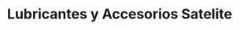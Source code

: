 ---
title: "Lubricantes y Accesorios Satelite"
url: /san-pedro-sula/lubricantes-y-accesorios-satelite/
shop: piezas de automóviles
---